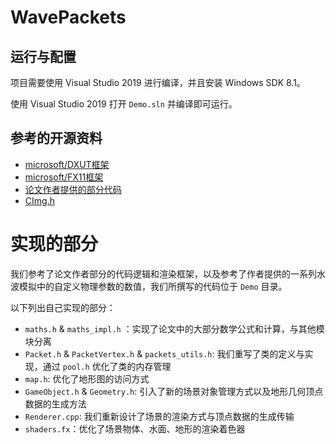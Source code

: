 # WavePackets

## 运行与配置

项目需要使用 Visual Studio 2019 进行编译，并且安装 Windows SDK 8.1。

使用 Visual Studio 2019 打开 `Demo.sln` 并编译即可运行。

## 参考的开源资料

- [microsoft/DXUT框架](https://github.com/Microsoft/DXUT)
- [microsoft/FX11框架](https://github.com/Microsoft/FX11)
- [论文作者提供的部分代码](https://github.com/jeschke/water-wave-packets/tree/v1.0.0)
- [CImg.h](https://cimg.eu/)

# 实现的部分

我们参考了论文作者部分的代码逻辑和渲染框架，以及参考了作者提供的一系列水波模拟中的自定义物理参数的数值，我们所撰写的代码位于 `Demo` 目录。

以下列出自己实现的部分：

- `maths.h` & `maths_impl.h` ：实现了论文中的大部分数学公式和计算，与其他模块分离
- `Packet.h` & `PacketVertex.h` & `packets_utils.h`: 我们重写了类的定义与实现，通过 `pool.h` 优化了类的内存管理
- `map.h`: 优化了地形图的访问方式
- `GameObject.h` & `Geometry.h`: 引入了新的场景对象管理方式以及地形几何顶点数据的生成方法
- `Renderer.cpp`: 我们重新设计了场景的渲染方式与顶点数据的生成传输
- `shaders.fx`：优化了场景物体、水面、地形的渲染着色器
